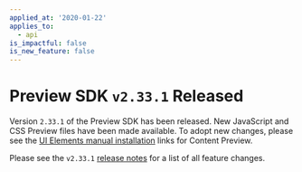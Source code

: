 ```yaml
---
applied_at: '2020-01-22'
applies_to:
  - api
is_impactful: false
is_new_feature: false
---
```


# Preview SDK `v2.33.1` Released

Version `2.33.1` of the Preview SDK has been released. New JavaScript and CSS
Preview files have been made available. To adopt new changes, please see the
[UI Elements manual installation][ui-elements-manual-install] links for Content
Preview.

Please see the `v2.33.1` [release notes][preview-2.33-release-notes] for a list
of all feature changes.

[ui-elements-manual-install]: g://embed/ui-elements/installation/#manual-installation
[preview-2.33-release-notes]: https://github.com/box/box-content-preview/releases/tag/v2.33.1
